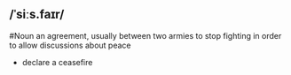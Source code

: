 ## /ˈsiːs.faɪr/  
#Noun
an agreement, usually between two armies to stop fighting in order to allow discussions about peace

- declare a ceasefire
